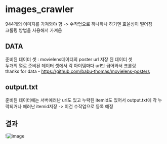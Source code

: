 # images_crawler
944개의 이미지를 가져와야 함 -> 수작업으로 하나하나 하기엔 효율성이 떨어짐 <br/>
크롤링 방법을 사용해서 가져옴 <br/>

## DATA
준비된 데이터 셋 : movielens데이터의 poster url 저장 된 데이터 셋 <br/>
두개의 열로 준비된 데이터 셋에서 각 아이템마다 url만 긁어와서 크롤링 <br/>
thanks for data - https://github.com/babu-thomas/movielens-posters

## output.txt
준비된 데이터에는 서버에러난 url도 있고 누락된 itemid도 있어서 output.txt에 각 누락되거나 에러난 itemid저장 -> 이건 수작업으로 등록 예정

## 결과
!![image](https://user-images.githubusercontent.com/39962160/106854804-4b3e4d80-66ff-11eb-8c93-b7f8c59431ee.png)


